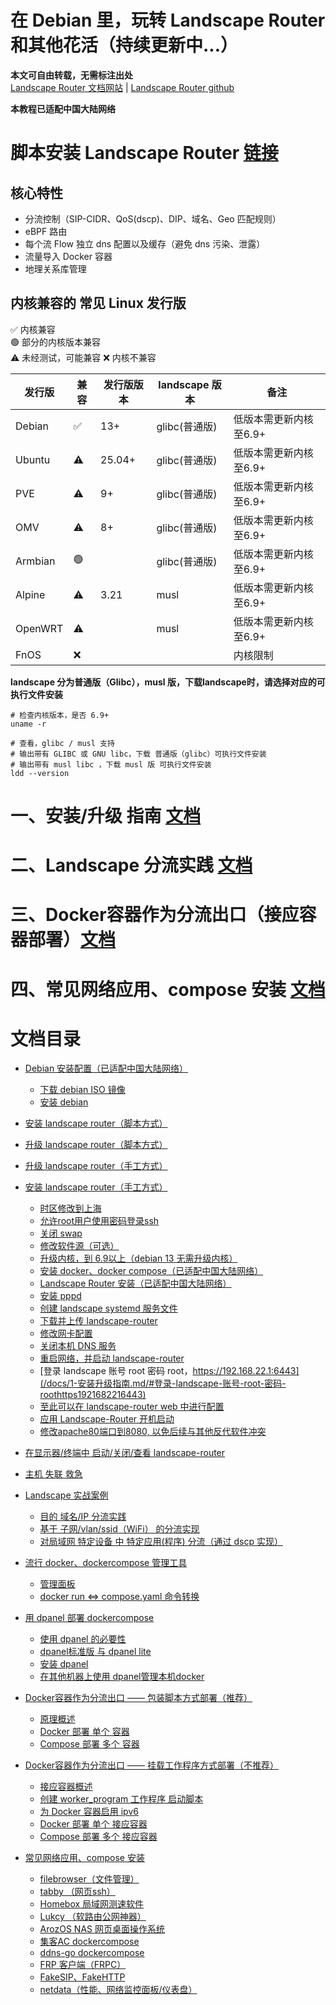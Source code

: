 # 在 Debian 里，玩转 Landscape Router 和其他花活（持续更新中...）

**本文可自由转载，无需标注出处**  
[Landscape Router 文档网站](https://landscape.whileaway.dev/introduction.html) | [Landscape Router github](https://github.com/ThisSeanZhang/landscape)


**本教程已适配中国大陆网络** 

# 脚本安装 Landscape Router [链接](/docs/1-安装升级指南.md/#安装-landscape-router脚本方式)

## 核心特性
* 分流控制（SIP-CIDR、QoS(dscp)、DIP、域名、Geo 匹配规则）
* eBPF 路由
* 每个流 Flow 独立 dns 配置以及缓存（避免 dns 污染、泄露）
* 流量导入 Docker 容器
* 地理关系库管理

## 内核兼容的 常见 Linux 发行版  
✅ 内核兼容  
🟢 部分的内核版本兼容  
⚠️ 未经测试，可能兼容
❌ 内核不兼容  





| 发行版 | 兼容 | 发行版版本 |landscape 版本| 备注 |  
|---|---|---|---|---|  
| Debian  | ✅ | 13+ | glibc(普通版) | 低版本需更新内核至6.9+ |  
| Ubuntu | ⚠️ | 25.04+ | glibc(普通版) |  低版本需更新内核至6.9+|  
| PVE | ⚠️ | 9+ | glibc(普通版) |  低版本需更新内核至6.9+|  
| OMV | ⚠️ | 8+ | glibc(普通版) |  低版本需更新内核至6.9+| 
| Armbian | 🟢 |  |glibc(普通版) |  低版本需更新内核至6.9+| 
| Alpine | ⚠️ | 3.21 | musl |  低版本需更新内核至6.9+ | 
| OpenWRT | ⚠️ |  | musl |  低版本需更新内核至6.9+ |   
| FnOS | ❌ |  | |   内核限制 |  

<!--🟡 未知  -->

**landscape 分为普通版（Glibc），musl 版，下载landscape时，请选择对应的可执行文件安装**

``` shell
# 检查内核版本，是否 6.9+
uname -r

```
``` shell
# 查看，glibc / musl 支持
# 输出带有 GLIBC 或 GNU libc，下载 普通版（glibc）可执行文件安装
# 输出带有 musl libc ，下载 musl 版 可执行文件安装
ldd --version

```
# 一、安装/升级 指南 [文档](/docs/1-安装升级指南.md)

# 二、Landscape 分流实践 [文档](/docs/2-Landscape分流实践.md)

# 三、Docker容器作为分流出口（接应容器部署）[文档](/docs/3-Docker容器作为分流出口-接应容器.md)

# 四、常见网络应用、compose 安装 [文档](/docs/4-常见网络应用-compose安装.md)

# 文档目录
- [Debian 安装配置（已适配中国大陆网络）](/docs/1-安装升级指南.md/#debian-安装配置已适配中国大陆网络)
  - [下载 debian  ISO 镜像](/docs/1-安装升级指南.md/#下载必要软件)
  - [安装 debian](/docs/1-安装升级指南.md/#安装-debian)
- [安装 landscape router（脚本方式）](/docs/1-安装升级指南.md/#安装-landscape-router脚本方式)
- [升级 landscape router（脚本方式）](/docs/1-安装升级指南.md/#安装-landscape-router脚本方式)
- [升级 landscape router（手工方式）](/docs/1-安装升级指南.md/#升级-landscape-router手工方式)
- [安装 landscape router（手工方式）](/docs/1-安装升级指南.md/#安装-landscape-router手工方式)
  - [时区修改到上海](/docs/1-安装升级指南.md/#时区修改到上海)
  - [允许root用户使用密码登录ssh](/docs/1-安装升级指南.md/#允许root用户使用密码登录ssh)
  - [关闭 swap](/docs/1-安装升级指南.md/#关闭-swap)
  - [修改软件源（可选）](#修改软件源可选)
  - [升级内核，到 6.9以上（debian 13 无需升级内核）](/docs/1-安装升级指南.md/#升级内核到-69以上debian-13-无需升级内核)
  - [安装 docker、docker compose（已适配中国大陆网络） ](/docs/1-安装升级指南.md/#安装-dockerdocker-compose已适配中国大陆网络)
  - [Landscape Router 安装（已适配中国大陆网络）](/docs/1-安装升级指南.md/#landscape-安装已适配中国大陆网络)
  - [安装 pppd](/docs/1-安装升级指南.md/#安装-pppd)
  - [创建 landscape systemd 服务文件](/docs/1-安装升级指南.md/#创建-landscape-systemd-服务文件)
  - [下载并上传 landscape-router](/docs/1-安装升级指南.md/#下载并上传-landscape-router)
  - [修改网卡配置](/docs/1-安装升级指南.md/#修改网卡配置)
  - [关闭本机 DNS 服务](/docs/1-安装升级指南.md/#关闭本机-dns-服务)
  - [重启网络，并启动 landscape-router](/docs/1-安装升级指南.md/#重启网络并启动-landscape-router)
  - [登录 landscape 账号 root 密码 root，https://192.168.22.1:6443](/docs/1-安装升级指南.md/#登录-landscape-账号-root-密码-roothttps1921682216443)
  - [至此可以在 landscape-router web 中进行配置](/docs/1-安装升级指南.md/#至此可以在-landscape-router-web-中进行配置)
  - [应用 Landscape-Router 开机启动](/docs/1-安装升级指南.md/#应用-landscape-router-开机启动)
  - [修改apache80端口到8080, 以免后续与其他反代软件冲突](/docs/1-安装升级指南.md/#修改apache80端口到8080-以免后续与其他反代软件冲突)

- [在显示器/终端中 启动/关闭/查看 landscape-router ](/docs/1-安装升级指南.md/#在显示器终端中-启动关闭查看-landscape-router)
- [主机 失联 救急](/docs/1-安装升级指南.md/#主机-失联-救急)
- [Landscape 实战案例](/docs/2-Landscape分流实践.md/#landscape-实战案例)
  - [目的 域名/IP 分流实践](/docs/2-Landscape分流实践.md/#目的-域名ip-分流实践)
  - [基于 子网/vlan/ssid（WiFi） 的分流实现](/docs/2-Landscape分流实践.md/#基于-子网vlanssidwifi-的分流实现)
  - [对局域网 特定设备 中 特定应用(程序) 分流（通过 dscp 实现）](/docs/2-Landscape分流实践.md/#对局域网-特定设备-中-特定应用程序-分流通过-dscp-实现)
- [流行 docker、dockercompose 管理工具](/docs/3-Docker容器作为分流出口-接应容器.md/#流行-dockerdockercompose-管理工具)
  - [管理面板](/docs/3-Docker容器作为分流出口-接应容器.md/#管理面板)
  - [docker run <=> compose.yaml 命令转换](/docs/3-Docker容器作为分流出口-接应容器.md/#docker-run--composeyaml)
- [用 dpanel 部署 dockercompose](/docs/3-Docker容器作为分流出口-接应容器.md/#用-dpanel-部署-dockercompose)
  - [使用 dpanel 的必要性](/docs/3-Docker容器作为分流出口-接应容器.md/#使用-dpanel-的必要性)
  - [dpanel标准版 与 dpanel lite](/docs/3-Docker容器作为分流出口-接应容器.md/#dpanel标准版-与-dpanel-lite)
  - [安装 dpanel](/docs/3-Docker容器作为分流出口-接应容器.md/#安装-dpanel)
  - [在其他机器上使用 dpanel管理本机docker](/docs/3-Docker容器作为分流出口-接应容器.md//#在其他机器上使用-dpanel管理本机docker)
- [Docker容器作为分流出口 —— 包装脚本方式部署（推荐）](/docs/3-Docker容器作为分流出口-接应容器.md/#docker容器作为分流出口--包装脚本方式部署推荐)
  - [原理概述](/docs/3-Docker容器作为分流出口-接应容器.md/#原理概述)
  - [Docker 部署 单个 容器](/docs/3-Docker容器作为分流出口-接应容器.md/#docker-部署-单个-容器)
  - [Compose 部署 多个 容器](/docs/3-Docker容器作为分流出口-接应容器.md//#compose-部署-多个-容器)
- [Docker容器作为分流出口 —— 挂载工作程序方式部署（不推荐）](/docs/3-Docker容器作为分流出口-接应容器.md/#docker容器作为分流出口--挂载工作程序方式部署不推荐)
  - [接应容器概述](/docs/3-Docker容器作为分流出口-接应容器.md/#接应容器概述)
  - [创建 worker_program 工作程序 启动脚本](/docs/3-Docker容器作为分流出口-接应容器.md/#创建-worker_program-工作程序-启动脚本)
  - [为 Docker 容器启用 ipv6](/docs/3-Docker容器作为分流出口-接应容器.md/#为-docker-容器启用-ipv6)
  - [Docker 部署 单个 接应容器](/docs/3-Docker容器作为分流出口-接应容器.md/#docker-部署-单个-接应容器)
  - [Compose 部署 多个 接应容器](/docs/3-Docker容器作为分流出口-接应容器.md//#compose-部署-多个-接应容器)
- [常见网络应用、compose 安装](/docs/4-常见网络应用-compose安装.md/#常见网络应用compose-安装)
  - [filebrowser（文件管理）](/docs/4-常见网络应用-compose安装.md/#filebrowser文件管理)
  - [tabby （网页ssh）](/docs/4-常见网络应用-compose安装.md/#tabby-网页ssh)
  - [Homebox 局域网测速软件](/docs/4-常见网络应用-compose安装.md/#homebox-局域网测速软件)
  - [Lukcy （软路由公网神器）](/docs/4-常见网络应用-compose安装.md/#lukcy-软路由公网神器)
  - [ArozOS NAS 网页桌面操作系统](/docs/4-常见网络应用-compose安装.md/#arozos-nas-网页桌面操作系统)
  - [集客AC dockercompose](/docs/4-常见网络应用-compose安装.md/#集客ac-dockercompose)
  - [ddns-go dockercompose](/docs/4-常见网络应用-compose安装.md/#ddns-go-dockercompose)
  - [FRP 客户端（FRPC）](/docs/4-常见网络应用-compose安装.md/#frp-客户端frpc)
  - [FakeSIP、FakeHTTP](/docs/4-常见网络应用-compose安装.md/#fakesipfakehttp)
  - [netdata（性能、网络监控面板/仪表盘）](/docs/4-常见网络应用-compose安装.md/#netdata性能网络监控面板仪表盘)


